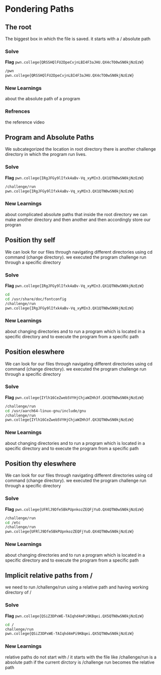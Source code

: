 # Pondering Paths

## The root
The biggest box in which the file is saved. it starts with a / absolute path

### Solve
**Flag** `pwn.college{QRSSHQlFU2DpeCvjnLBI4F3aJHU.QX4cTO0wSN0kjNzEzW}`

```bash
/pwn
pwn.college{QRSSHQlFU2DpeCvjnLBI4F3aJHU.QX4cTO0wSN0kjNzEzW}
```
### New Learnings
about the absolute path of a program 

### Refrences
the reference video

## Program and Absolute Paths
We subcategorized the location in root directory there is another challenge directory in which the program run lives.

### Solve
**Flag** `pwn.college{IRgJFGy9lIfxk4aBv-Vq_xyMIn3.QX1QTN0wSN0kjNzEzW}`

```bash
/challenge/run
pwn.college{IRgJFGy9lIfxk4aBv-Vq_xyMIn3.QX1QTN0wSN0kjNzEzW}
```
### New Learnings
about complicated absolute paths that inside the root directory we can make another directory and then another and then accordingly store our progran

## Position thy self
We can look for our files through navigating different directories using cd command (change directory).
we executed the program challenge run through a specific directory

### Solve
**Flag** `pwn.college{IRgJFGy9lIfxk4aBv-Vq_xyMIn3.QX1QTN0wSN0kjNzEzW}`

```bash
cd
cd /usr/share/doc/fontconfig
/challenge/run
pwn.college{IRgJFGy9lIfxk4aBv-Vq_xyMIn3.QX1QTN0wSN0kjNzEzW}
```
### New Learnings
about changing directories and to run a program which is located in a specific directory and to execute the program from a specific path


## Position eleswhere
We can look for our files through navigating different directories using cd command (change directory).
we executed the program challenge run through a specific directory

### Solve
**Flag** `pwn.college{IYlh16CeZweb5VYHjChjaWZHh3f.QX3QTN0wSN0kjNzEzW}`

```bash
/challenge/run
cd /usr/aarch64-linux-gnu/include/gnu
/challenge/run
pwn.college{IYlh16CeZweb5VYHjChjaWZHh3f.QX3QTN0wSN0kjNzEzW}
```
### New Learnings
about changing directories and to run a program which is located in a specific directory and to execute the program from a specific path


## Position thy eleswhere
We can look for our files through navigating different directories using cd command (change directory).
we executed the program challenge run through a specific directory

### Solve
**Flag** `pwn.college{UFRlJ9Dfe5BkPUpnkozZEQFjYuO.QX4QTN0wSN0kjNzEzW}`

```bash
/challenge/run
cd /etc
/challenge/run
pwn.college{UFRlJ9Dfe5BkPUpnkozZEQFjYuO.QX4QTN0wSN0kjNzEzW}
```
### New Learnings
about changing directories and to run a program which is located in a specific directory and to execute the program from a specific path


## Implicit relative paths from /
we need to run /challenge/run using a relative path and having working directory of /

### Solve
**Flag** `pwn.college{QSiZ3DPxWE-TAIqhd4mPi9KBqei.QX5QTN0wSN0kjNzEzW}`

```bash
cd /
challenge/run
pwn.college{QSiZ3DPxWE-TAIqhd4mPi9KBqei.QX5QTN0wSN0kjNzEzW}
```
### New Learnings
relative paths do not start with / it starts with the file like /challenge/run is a absolute path if the current dirctory is /challenge 
run becomes the relative path



